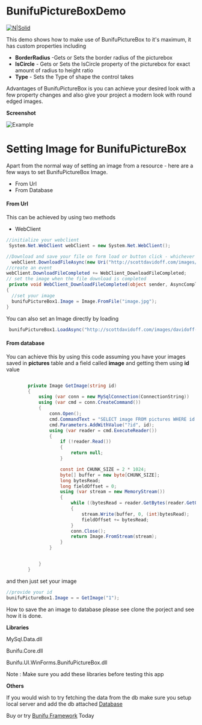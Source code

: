
# BunifuPictureBoxDemo

[![N|Solid](https://bunifuframework.com/wp-content/uploads/2017/06/Bunifu-framework-logo-web.png)](https://bunifuframework.com/)

This demo shows how to make use of BunifuPictureBox to it's maximum, it has custom properties including

  - **BorderRadius** -Gets or Sets the border radius of the picturebox
  - **IsCircle** - Gets or Sets the IsCircle property of the picturebox for exact amount of radius to height ratio
  - **Type** - Sets the Type of shape the control takes

Advantages of BunifuPictureBox is you can achieve your desired look with a few property changes and also give your project a modern look with round edged images.

**Screenshot**

![Example](https://github.com/k33ptoo/BunifuPictureBoxDemo/blob/master/BunifuPictureBoxDemo/res/imgs/img.png)

# Setting Image for BunifuPictureBox
Apart from the normal way of setting an image from a resource - here are a few ways to set BunifuPictureBox Image.
  - From Url
  - From Database
#### From Url
This can be achieved by using two methods 
- WebClient
```csharp
//initialize your webclient
 System.Net.WebClient webClient = new System.Net.WebClient();

//Download and save your file on form load or button click - whichever you like
  webClient.DownloadFileAsync(new Uri("http://scottdavidoff.com/images/davidoff-portrait.square.hi-res.jpg"), "image.jpg");
//create an event
webClient.DownloadFileCompleted += WebClient_DownloadFileCompleted;
// set the image when the file download is completed
 private void WebClient_DownloadFileCompleted(object sender, AsyncCompletedEventArgs e)
{
  //set your image
  bunifuPictureBox1.Image = Image.FromFile("image.jpg");
}
```
You can also set an Image directly by loading
```csharp
 bunifuPictureBox1.LoadAsync("http://scottdavidoff.com/images/davidoff-portrait.square.hi-res.jpg");
```

#### From database
You can achieve this by using this code assuming you have your images saved in **pictures** table and a field called **image** and getting them using **id** value
```csharp

        private Image GetImage(string id)
        {
            using (var conn = new MySqlConnection(ConnectionString))
            using (var cmd = conn.CreateCommand())
            {
                conn.Open();
                cmd.CommandText = "SELECT image FROM pictures WHERE id = ?id";
                cmd.Parameters.AddWithValue("?id", id);
                using (var reader = cmd.ExecuteReader())
                {
                    if (!reader.Read())
                    {
                        return null;
                    }

                    const int CHUNK_SIZE = 2 * 1024;
                    byte[] buffer = new byte[CHUNK_SIZE];
                    long bytesRead;
                    long fieldOffset = 0;
                    using (var stream = new MemoryStream())
                    {
                        while ((bytesRead = reader.GetBytes(reader.GetOrdinal("image"), fieldOffset, buffer, 0, buffer.Length)) == buffer.Length)
                        {
                            stream.Write(buffer, 0, (int)bytesRead);
                            fieldOffset += bytesRead;
                        }
                        conn.Close();
                        return Image.FromStream(stream);
                    }
                }


            }
        }
```
and then just set your image
```csharp
//provide your id
bunifuPictureBox1.Image = = GetImage("1");
```
How to save the an image to database please see clone the porject and see how it is done.

**Libraries**

MySql.Data.dll

Bunifu.Core.dll

Bunifu.UI.WinForms.BunifuPictureBox.dll

Note : Make sure you add these libraries before testing this app  

**Others**

If you would wish to try fetching the data from the db make sure you setup local server and add the db attached
[Database](https://github.com/k33ptoo/BunifuPictureBoxDemo/blob/master/BunifuPictureBoxDemo/res/db/bunifu_tests.sql)

Buy or try [Bunifu Framework](https://bunifuframework.com/) Today

